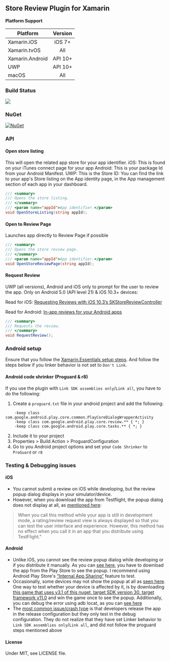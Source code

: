 ## Store Review Plugin for Xamarin

**Platform Support**

|Platform|Version|
| ------------------- | :------------------: |
|Xamarin.iOS|iOS 7+|
|Xamarin.tvOS|All|
|Xamarin.Android|API 10+|
|UWP|API 10+|
|macOS|All|


### Build Status
![](https://jamesmontemagno.visualstudio.com/_apis/public/build/definitions/6b79a378-ddd6-4e31-98ac-a12fcd68644c/12/badge)

### NuGet
[![NuGet](https://img.shields.io/nuget/vpre/Xamarin.Essentials.svg?label=NuGet)](https://www.nuget.org/packages/Plugin.StoreReview/)

### API

#### Open store listing
This will open the related app store for your app identifier.
iOS: This is found on your iTunes connect page for your app
Android: This is your package Id from your Android Manifest.
UWP:  This is the Store ID: You can find the link to your app's Store listing on the App identity page, in the App management section of each app in your dashboard.

```csharp
/// <summary>
/// Opens the store listing.
/// </summary>
/// <param name="appId">App identifier.</param>
void OpenStoreListing(string appId);
```

#### Open to Review Page
Launches app directly to Review Page if possible

```csharp
/// <summary>
/// Opens the store review page.
/// </summary>
/// <param name="appId">App identifier.</param>
void OpenStoreReviewPage(string appId);
```

#### Request Review
UWP (all versions), Android and iOS only to prompt for the user to review the app. Only on Android 5.0 (API level 21) & iOS 10.3+ devices:

Read for iOS: [Requesting Reviews with iOS 10.3’s SKStoreReviewController](https://devblogs.microsoft.com/xamarin/requesting-reviews-ios-10-3s-skstorereviewcontroller/?WT.mc_id=friends-0000-jamont)

Read for Android: [In-app reviews for your Android apps](https://devblogs.microsoft.com/xamarin/android-in-app-reviews/?WT.mc_id=friends-0000-jamont)


```csharp
/// <summary>
/// Requests the review.
/// </summary>
void RequestReview();
```

### Android setup

Ensure that you follow the [Xamarin.Essentials setup steps](https://docs.microsoft.com/xamarin/essentials/get-started?WT.mc_id=friends-0000-jamont). And follow the steps below if you linker behavior is not set to `Don't Link`.

#### Android code shrinker (Proguard & r8)

If you use the plugin with `Link SDK assemblies only`/`Link all`, you have to do the following:

1. Create a `proguard.txt` file in your android project and add the following:

```
    -keep class com.google.android.play.core.common.PlayCoreDialogWrapperActivity
    -keep class com.google.android.play.core.review.** { *; }
    -keep class com.google.android.play.core.tasks.** { *; }
```

2. Include it to your project
3. Properties > Build Action > ProguardConfiguration
4. Go to you Android project options and set your `Code Shrinker` to `ProGuard` or `r8`

### Testing & Debugging issues

#### iOS

* You cannot submit a review on iOS while developing, but the review popup dialog displays in your simulator/device.
* However, when you download the app from Testflight, the popup dialog does not display at all, as [mentioned here](https://developer.apple.com/documentation/storekit/skstorereviewcontroller/2851536-requestreview):
> When you call this method while your app is still in development mode, a rating/review request view is always displayed so that you can test the user interface and experience. However, this method has no effect when you call it in an app that you distribute using TestFlight."

#### Android

* Unlike iOS, you cannot see the review popup dialog while developing or if you distribute it manually. As you can [see here](https://developer.android.com/guide/playcore/in-app-review/test), you have to download the app from the Play Store to see the popup. I recommend using Android Play Store's [“Internal App Sharing”](https://play.google.com/console/about/internalappsharing/) feature to test.
* Occasionally, some devices may not show the popup at all as [seen here](https://github.com/jamesmontemagno/StoreReviewPlugin/pull/27#issuecomment-877410136). One way to test whether your device is affected by it, is by downloading [this game that uses v3.1 of this nuget, target SDK version 30, target framework v11.0](https://play.google.com/store/apps/details?id=com.tfp.numberbomb) and win the game once to see the popup. Additionally, you can debug the error using adb locat, as you can [see here](https://github.com/jamesmontemagno/StoreReviewPlugin/issues/26#issue-940942211)
* The [most common issue/crash type](https://github.com/jamesmontemagno/StoreReviewPlugin/issues/20) is that developers release the app in the release configuration but they only test in the debug configuration. They do not realize that they have set Linker behavior to `Link SDK assemblies only`/`Link all`, and did not follow the proguard steps mentioned above

#### License
Under MIT, see LICENSE file.

